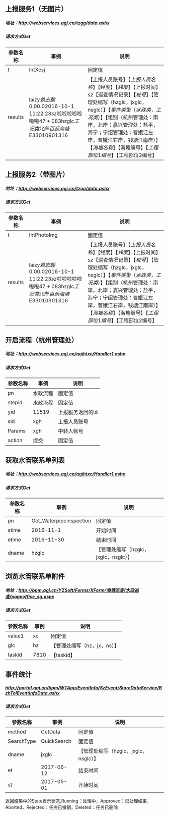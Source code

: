 
##  上报服务1（无图片）
##### 地址：http://webservices.qgj.cn/tzgg/data.ashx
##### 请求方式Get
参数名称 | 事例|说明
---|---|---
t | IntXcsj|固定值
results | laizy$赖志毅$0.0$0.0$2016-10-1 11:22:23$sz$啦啦啦啦啦啦啦$47+083$hzglc$工况类$北岸$百沥海塘$E330109013$1$6|【上报人员账号】$【上报人员名称】$【经度】$【纬度】$【上报时间】$sz$【巡查情况记录】$【桩号】$【管理处缩写（hzglc，jxglc，nsglc）】$【事件类型（水政类，工况类）】$【组别（杭州管理处：南岸，北岸；嘉兴管理处：盐平，海宁；宁绍管理处：曹娥江左岸，曹娥江右岸，钱塘江南岸）】$【海塘名称】$【海塘编号】$【工程部位1编号】$【工程部位2编号】

##  上报服务2（带图片）
##### 地址：http://webservices.qgj.cn/tzgg/data.ashx
##### 请求方式Get
参数名称 | 事例|说明
---|---|---
t | IntPhotoImg|固定值
results | laizy$赖志毅$0.0$0.0$2016-10-1 11:22:23$sz$啦啦啦啦啦啦啦$47+083$hzglc$工况类$北岸$百沥海塘$E330109013$1$6|【上报人员账号】$【上报人员名称】$【经度】$【纬度】$【上报时间】$sz$【巡查情况记录】$【桩号】$【管理处缩写（hzglc，jxglc，nsglc）】$【事件类型（水政类，工况类）】$【组别（杭州管理处：南岸，北岸；嘉兴管理处：盐平，海宁；宁绍管理处：曹娥江左岸，曹娥江右岸，钱塘江南岸）】$【海塘名称】$【海塘编号】$【工程部位1编号】$【工程部位2编号】

##  开启流程（杭州管理处）
##### 地址：http://webservices.qgj.cn/qgjhtxc/Handler1.ashx
##### 请求方式Get
参数名称 | 事例 | 说明
---|---|---
pn| 水政流程 | 固定值
stepid | 水政流程 |固定值
yid| 11519 |  上报服务返回的id
sid|xgh |  上报人员账号
Params|xgh | 中转人账号
action|提交 | 固定值

##  获取水管联系单列表
##### 地址：http://webservices.qgj.cn/qgjhtxc/Handler1.ashx
##### 请求方式Get
参数名称 | 事例 | 说明
---|---|---
pn| Get_Waterpipeinspection | 固定值
stime | 2016-11-1 |开始时间
etime| 2016-11-30 |  结束时间
dname|hzglc |  【管理处缩写（hzglc，jxglc，nsglc）】

##  浏览水管联系单附件
##### 地址：http://bpm.qgj.cn/YZSoft/Forms/XForm/海塘巡查/水政巡查/pageoffice_sg.aspx
##### 请求方式Get
参数名称 | 事例 | 说明
---|---|---
value1| xc | 固定值
glc | hz |【管理处缩写（hz，jx，ns）】
taskid| 7810|  【taskid】

##  事件统计
##### http://portal.qgj.cn/bpm/WTApp/EventInfo/SzEvent/StoreDataService/BzhTolEventInfoData.ashx
##### 请求方式Get
参数名称 | 事例 | 说明
---|---|---
method| GetData | 固定值
SearchType | QuickSearch |固定值
dname| jxglc|【管理处缩写（hzglc，jxglc，nsglc）】
et|2017-06-12|结束时间
st|2017-05-01|开始时间
 
返回结果中的State表示状态,Running：处理中，Approved：已处理结束，Aborted，Rejected：任务已撤销，Deleted：任务已删除